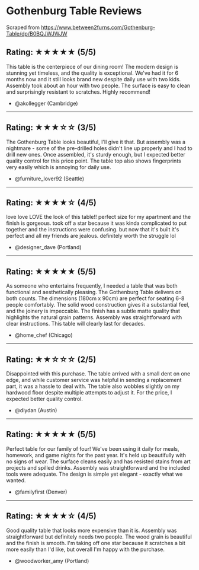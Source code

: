 # Gothenburg Table Reviews

Scraped from https://www.between2furns.com/Gothenburg-Table/dp/B0BQJWJWJW

## Rating: ★★★★★ (5/5)
This table is the centerpiece of our dining room! The modern design is stunning yet timeless, and the quality is exceptional. We've had it for 6 months now and it still looks brand new despite daily use with two kids. Assembly took about an hour with two people. The surface is easy to clean and surprisingly resistant to scratches. Highly recommend!

- @akollegger (Cambridge)

---

## Rating: ★★★☆☆ (3/5)
The Gothenburg Table looks beautiful, I'll give it that. But assembly was a nightmare - some of the pre-drilled holes didn't line up properly and I had to drill new ones. Once assembled, it's sturdy enough, but I expected better quality control for this price point. The table top also shows fingerprints very easily which is annoying for daily use.

- @furniture_lover92 (Seattle)

---

## Rating: ★★★★☆ (4/5)
love love LOVE the look of this table!! perfect size for my apartment and the finish is gorgeous. took off a star because it was kinda complicated to put together and the instructions were confusing. but now that it's built it's perfect and all my friends are jealous. definitely worth the struggle lol

- @designer_dave (Portland)

---

## Rating: ★★★★★ (5/5)
As someone who entertains frequently, I needed a table that was both functional and aesthetically pleasing. The Gothenburg Table delivers on both counts. The dimensions (180cm x 90cm) are perfect for seating 6-8 people comfortably. The solid wood construction gives it a substantial feel, and the joinery is impeccable. The finish has a subtle matte quality that highlights the natural grain patterns. Assembly was straightforward with clear instructions. This table will clearly last for decades.

- @home_chef (Chicago)

---

## Rating: ★★☆☆☆ (2/5)
Disappointed with this purchase. The table arrived with a small dent on one edge, and while customer service was helpful in sending a replacement part, it was a hassle to deal with. The table also wobbles slightly on my hardwood floor despite multiple attempts to adjust it. For the price, I expected better quality control.

- @diydan (Austin)

---

## Rating: ★★★★★ (5/5)
Perfect table for our family of four! We've been using it daily for meals, homework, and game nights for the past year. It's held up beautifully with no signs of wear. The surface cleans easily and has resisted stains from art projects and spilled drinks. Assembly was straightforward and the included tools were adequate. The design is simple yet elegant - exactly what we wanted.

- @familyfirst (Denver)

---

## Rating: ★★★★☆ (4/5)
Good quality table that looks more expensive than it is. Assembly was straightforward but definitely needs two people. The wood grain is beautiful and the finish is smooth. I'm taking off one star because it scratches a bit more easily than I'd like, but overall I'm happy with the purchase.

- @woodworker_amy (Portland)
